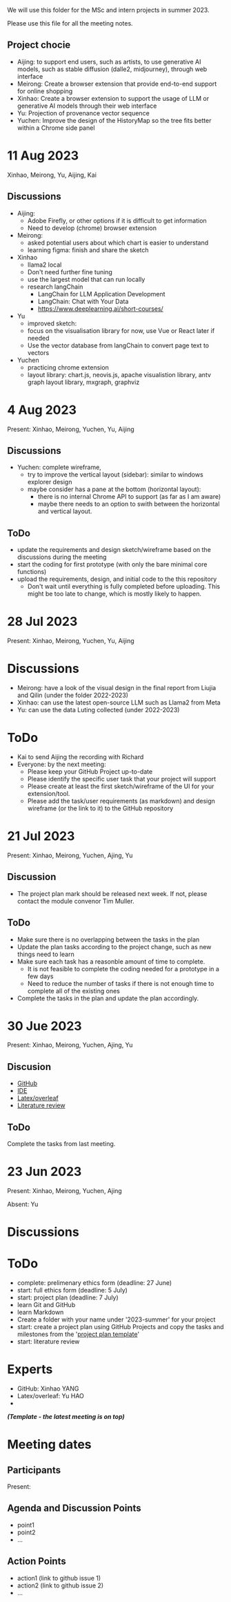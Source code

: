 We will use this folder for the MSc and intern projects in summer 2023.

Please use this file for all the meeting notes. 

## Project chocie
- Aijing: to support end users, such as artists, to use generative AI models, such as stable diffusion (dalle2, midjourney), through web interface
- Meirong: Create a browser extension that provide end-to-end support for online shopping
- Xinhao: Create a browser extension to support the usage of LLM or generative AI models through their web interface
- Yu: Projection of provenance vector sequence
- Yuchen: Improve the design of the HistoryMap so the tree fits better within a Chrome side panel

# 11 Aug 2023

Xinhao, Meirong, Yu, Aijing, Kai

## Discussions

- Aijing:
   - Adobe Firefly, or other options if it is difficult to get information
   - Need to develop (chrome) browser extension
- Meirong:
   - asked potential users about which chart is easier to understand
   - learning figma: finish and share the sketch
- Xinhao
   - llama2 local
   - Don't need further fine tuning
   - use the largest model that can run locally
   - research langChain
      - LangChain for LLM Application Development
      - LangChain: Chat with Your Data
      - https://www.deeplearning.ai/short-courses/
- Yu
   - improved sketch:
   - focus on the visualisation library for now, use Vue or React later if needed
   - Use the vector database from langChain to convert page text to vectors
- Yuchen
   - practicing chrome extension
   - layout library: chart.js, neovis.js, apache visualistion library, antv graph layout library, mxgraph, graphviz

# 4 Aug 2023

Present: Xinhao, Meirong, Yuchen, Yu, Aijing

## Discussions
- Yuchen: complete wireframe,
   - try to improve the vertical layout (sidebar): similar to windows explorer design
   - maybe consider has a pane at the bottom (horizontal layout):
      - there is no internal Chrome API to support (as far as I am aware)
      - maybe there needs to an option to swith between the horizontal and vertical layout.
## ToDo
- update the requirements and design sketch/wireframe based on the discussions during the meeting
- start the coding for first prototype (with only the bare minimal core functions)
- upload the requirements, design, and initial code to the this repository
   - Don't wait until everything is fully completed before uploading. This might be too late to change, which is mostly likely to happen.   

# 28 Jul 2023

Present: Xinhao, Meirong, Yuchen, Yu, Aijing

# Discussions
- Meirong: have a look of the visual design in the final report from Liujia and Qilin (under the folder 2022-2023)
- Xinhao: can use the latest open-source LLM such as Llama2 from Meta
- Yu: can use the data Luting collected (under 2022-2023)

# ToDo
- Kai to send Aijing the recording with Richard
- Everyone: by the next meeting:
   - Please keep your GitHub Project up-to-date
   - Please identify the specific user task that your project will support
   - Please create at least the first sketch/wireframe of the UI for your extension/tool.
   - Please add the task/user requirements (as markdown) and design wireframe (or the link to it) to the GitHub repository

# 21 Jul 2023

Present: Xinhao, Meirong, Yuchen, Ajing, Yu

## Discussion
- The project plan mark should be released next week. If not, please contact the module convenor Tim Muller.

## ToDo
- Make sure there is no overlapping between the tasks in the plan
- Update the plan tasks according to the project change, such as new things need to learn
- Make sure each task has a reasonble amount of time to complete.
   - It is not feasible to complete the coding needed for a prototype in a few days
   - Need to reduce the number of tasks if there is not enough time to complete all of the existing ones
- Complete the tasks in the plan and update the plan accordingly. 

# 30 Jue 2023

Present: Xinhao, Meirong, Yuchen, Ajing, Yu

## Discusion
- [GitHub](https://github.com/Vis4Sense/student-projects/blob/main/instructions/github.md)
- [IDE](https://github.com/Vis4Sense/student-projects/blob/main/instructions/ide.md)
- [Latex/overleaf](https://github.com/Vis4Sense/student-projects/blob/main/instructions/latex.md)
- [Literature review](https://github.com/Vis4Sense/student-projects/blob/main/instructions/literature.md)

## ToDo

Complete the tasks from last meeting.

# 23 Jun 2023

Present: Xinhao, Meirong, Yuchen, Ajing

Absent: Yu

# Discussions

# ToDo
- complete: prelimenary ethics form (deadline: 27 June)
- start: full ethics form (deadline: 5 July)
- start: project plan (deadline: 7 July)
- learn Git and GitHub
- learn Markdown
- Create a folder with your name under '2023-summer' for your project
- start: create a project plan using GitHub Projects and copy the tasks and milestones from the '[project plan template](https://github.com/Vis4Sense/student-projects/projects?query=is%3Aopen)'
- start: literature review

# Experts
- GitHub: Xinhao YANG
- Latex/overleaf: Yu HAO
- 
***(Template - the latest meeting is on top)***

# Meeting dates

## Participants

Present:

## Agenda and Discussion Points

- point1
- point2
- ...

## Action Points

- action1 (link to github issue 1)
- action2 (link to github issue 2)
- ...
